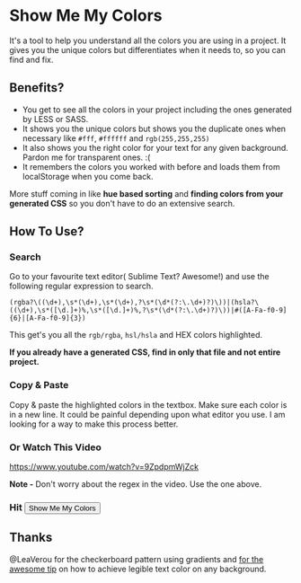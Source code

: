 # Show Me My Colors
It's a tool to help you understand all the colors you are using in a project. It gives you the unique colors but differentiates when it needs to, so you can find and fix.

## Benefits?
* You get to see all the colors in your project including the ones generated by LESS or SASS.
* It shows you the unique colors but shows you the duplicate ones when necessary like `#fff`, `#ffffff` and `rgb(255,255,255)`
* It also shows you the right color for your text for any given background. Pardon me for transparent ones. :(
* It remembers the colors you worked with before and loads them from localStorage when you come back.

More stuff coming in like **hue based sorting**  and **finding colors from your generated CSS**  so you don't have to do an extensive search.  

## How To Use?

### Search 
Go to your favourite text editor( Sublime Text? Awesome!) and use the following regular expression to search.
```
(rgba?\((\d+),\s*(\d+),\s*(\d+),?\s*(\d*(?:\.\d+)?)\))|(hsla?\((\d+),\s*([\d.]+)%,\s*([\d.]+)%,?\s*(\d*(?:\.\d+)?)\))|#([A-Fa-f0-9]{6}|[A-Fa-f0-9]{3})
```
This get's you all the `rgb/rgba`, `hsl/hsla` and HEX colors highlighted.

**If you already have a generated CSS, find in only that file and not entire project.** 

### Copy & Paste
Copy & paste the highlighted colors in the textbox. Make sure each color is in a new line. It could be painful depending upon what editor you use. I am looking for a way to make this process better.

### Or Watch This Video
https://www.youtube.com/watch?v=9ZpdpmWjZck

**Note -** Don't worry about the regex in the video. Use the one above.

### Hit <button>Show Me My Colors</button>

## Thanks
@LeaVerou for the checkerboard pattern using gradients and [for the awesome tip](https://twitter.com/praveenpuglia/status/657251040538943489) on how to achieve legible text color on any background.